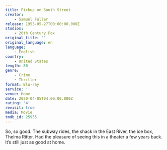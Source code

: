 ```yaml
---
title: Pickup on South Street
creator:
    - Samuel Fuller
release: 1953-05-27T00:00:00.000Z
studios:
    - 20th Century Fox
original_title: ''
original_language: en
language:
    - English
country:
    - United States
length: 80
genre:
    - Crime
    - Thriller
format: Blu-ray
service: ''
venue: Home
date: 2020-04-05T04:00:00.000Z
rating: '4'
revisit: true
media: Movie
tmdb_id: 25955
---
```


So, so good. The subway rides, the shack in the East River, the ice box, Thelma Ritter. Had the pleasure of seeing this in a theater a few years back. It’s still just as good at home.
